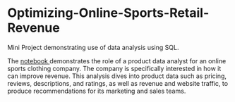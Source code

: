# Optimizing-Online-Sports-Retail-Revenue
Mini Project demonstrating use of data analysis using SQL.

<p>The <a href="https://github.com/jonpresto/Optimizing-Online-Sports-Retail-Revenue/blob/main/sql%20notebook.ipynb" target="_blank"> notebook </a> demonstrates the role of a product data analyst for an online sports clothing company.  The company is specifically interested in how it can improve revenue.  This analysis dives into product data such as pricing, reviews, descriptions, and ratings, as well as revenue and website traffic, to produce recommendations for its marketing and sales teams.</p>
